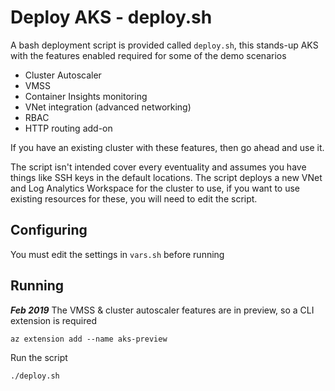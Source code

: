 # Deploy AKS - deploy.sh
A bash deployment script is provided called `deploy.sh`, this stands-up AKS with the features enabled required for some of the demo scenarios

- Cluster Autoscaler
- VMSS
- Container Insights monitoring
- VNet integration (advanced networking)
- RBAC
- HTTP routing add-on 

If you have an existing cluster with these features, then go ahead and use it.

The script isn't intended cover every eventuality and assumes you have things like SSH keys in the default locations. The script deploys a new VNet and Log Analytics Workspace for the cluster to use, if you want to use existing resources for these, you will need to edit the script.

## Configuring
You must edit the settings in `vars.sh` before running

## Running

***Feb 2019*** The VMSS & cluster autoscaler features are in preview, so a CLI extension is required
```
az extension add --name aks-preview
```

Run the script
```
./deploy.sh
```

